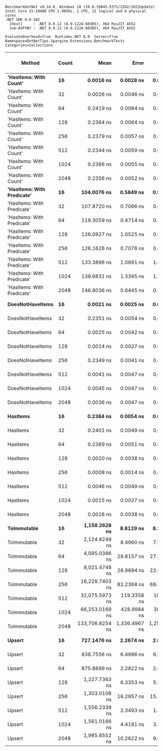 ```

BenchmarkDotNet v0.14.0, Windows 10 (10.0.19045.5371/22H2/2022Update)
Intel Core i5-10400 CPU 2.90GHz, 1 CPU, 12 logical and 6 physical cores
.NET SDK 9.0.102
  [Host]     : .NET 8.0.12 (8.0.1224.60305), X64 RyuJIT AVX2
  Job-AVPYBY : .NET 8.0.12 (8.0.1224.60305), X64 RyuJIT AVX2

EvaluateOverhead=True  Runtime=.NET 8.0  Server=True  
Namespace=DotNetTips.Spargine.Extensions.BenchmarkTests  Categories=Collections  

```
| Method                     | Count | Mean            | Error         | StdDev        | StdErr      | Median          | Min             | Q1              | Q3              | Max             | Op/s                | CI99.9% Margin | Iterations | Kurtosis | MValue | Skewness | Rank | LogicalGroup | Baseline | Exceptions | Code Size | Completed Work Items | Lock Contentions | Gen0   | Gen1   | Allocated |
|--------------------------- |------ |----------------:|--------------:|--------------:|------------:|----------------:|----------------:|----------------:|----------------:|----------------:|--------------------:|---------------:|-----------:|---------:|-------:|---------:|-----:|------------- |--------- |-----------:|----------:|---------------------:|-----------------:|-------:|-------:|----------:|
| **&#39;HasItems: With Count&#39;**     | **16**    |       **0.0016 ns** |     **0.0028 ns** |     **0.0024 ns** |   **0.0007 ns** |       **0.0001 ns** |       **0.0000 ns** |       **0.0000 ns** |       **0.0027 ns** |       **0.0066 ns** |   **624,403,340,256.2** |       **7.000 ns** |      **14.00** |    **2.324** |  **2.400** |   **1.0342** |    **1** | *****            | **No**       |          **-** |      **43 B** |                    **-** |                **-** |      **-** |      **-** |         **-** |
| &#39;HasItems: With Count&#39;     | 32    |       0.0026 ns |     0.0046 ns |     0.0041 ns |   0.0011 ns |       0.0003 ns |       0.0000 ns |       0.0000 ns |       0.0026 ns |       0.0118 ns |   379,165,250,870.2 |       6.999 ns |      14.00 |    2.734 |  2.500 |   1.1988 |    1 | *            | No       |          - |      43 B |                    - |                - |      - |      - |         - |
| &#39;HasItems: With Count&#39;     | 64    |       0.2419 ns |     0.0084 ns |     0.0078 ns |   0.0020 ns |       0.2407 ns |       0.2322 ns |       0.2349 ns |       0.2463 ns |       0.2619 ns |     4,133,834,611.8 |       7.499 ns |      15.00 |    3.304 |  2.250 |   0.8495 |    3 | *            | No       |          - |      43 B |                    - |                - |      - |      - |         - |
| &#39;HasItems: With Count&#39;     | 128   |       0.2364 ns |     0.0064 ns |     0.0060 ns |   0.0016 ns |       0.2354 ns |       0.2266 ns |       0.2333 ns |       0.2417 ns |       0.2457 ns |     4,229,472,282.3 |       7.499 ns |      15.00 |    1.702 |  2.000 |   0.0743 |    3 | *            | No       |          - |      43 B |                    - |                - |      - |      - |         - |
| &#39;HasItems: With Count&#39;     | 256   |       0.2379 ns |     0.0057 ns |     0.0053 ns |   0.0014 ns |       0.2352 ns |       0.2331 ns |       0.2345 ns |       0.2415 ns |       0.2512 ns |     4,203,843,220.9 |       7.499 ns |      15.00 |    3.008 |  2.000 |   1.1074 |    3 | *            | No       |          - |      43 B |                    - |                - |      - |      - |         - |
| &#39;HasItems: With Count&#39;     | 512   |       0.2344 ns |     0.0059 ns |     0.0055 ns |   0.0014 ns |       0.2324 ns |       0.2277 ns |       0.2312 ns |       0.2378 ns |       0.2470 ns |     4,266,616,708.8 |       7.499 ns |      15.00 |    2.563 |  2.400 |   0.8754 |    3 | *            | No       |          - |      43 B |                    - |                - |      - |      - |         - |
| &#39;HasItems: With Count&#39;     | 1024  |       0.2366 ns |     0.0055 ns |     0.0051 ns |   0.0013 ns |       0.2358 ns |       0.2284 ns |       0.2327 ns |       0.2404 ns |       0.2467 ns |     4,226,816,585.1 |       7.499 ns |      15.00 |    1.953 |  2.000 |   0.3601 |    3 | *            | No       |          - |      43 B |                    - |                - |      - |      - |         - |
| &#39;HasItems: With Count&#39;     | 2048  |       0.2356 ns |     0.0052 ns |     0.0049 ns |   0.0013 ns |       0.2333 ns |       0.2292 ns |       0.2322 ns |       0.2386 ns |       0.2447 ns |     4,244,245,059.0 |       7.499 ns |      15.00 |    1.849 |  2.000 |   0.5491 |    3 | *            | No       |          - |      43 B |                    - |                - |      - |      - |         - |
| **&#39;HasItems: With Predicate&#39;** | **16**    |     **104.0076 ns** |     **0.5849 ns** |     **0.5471 ns** |   **0.1413 ns** |     **104.0795 ns** |     **102.7592 ns** |     **103.7698 ns** |     **104.3274 ns** |     **104.9707 ns** |         **9,614,679.9** |       **7.429 ns** |      **15.00** |    **2.814** |  **2.000** |  **-0.4384** |    **4** | *****            | **No**       |          **-** |   **1,511 B** |                    **-** |                **-** | **0.0019** |      **-** |     **176 B** |
| &#39;HasItems: With Predicate&#39; | 32    |     107.8720 ns |     0.7066 ns |     0.6264 ns |   0.1674 ns |     107.7152 ns |     107.1887 ns |     107.4277 ns |     108.1787 ns |     109.2138 ns |         9,270,249.4 |       6.916 ns |      14.00 |    2.499 |  2.000 |   0.8637 |    5 | *            | No       |          - |   1,511 B |                    - |                - | 0.0020 |      - |     192 B |
| &#39;HasItems: With Predicate&#39; | 64    |     119.3059 ns |     0.4714 ns |     0.4409 ns |   0.1138 ns |     119.3522 ns |     118.4716 ns |     118.9604 ns |     119.5672 ns |     120.1340 ns |         8,381,815.9 |       7.443 ns |      15.00 |    2.203 |  2.000 |   0.0270 |    6 | *            | No       |          - |   1,511 B |                    - |                - | 0.0021 |      - |     208 B |
| &#39;HasItems: With Predicate&#39; | 128   |     126.0927 ns |     1.0525 ns |     0.9845 ns |   0.2542 ns |     126.2059 ns |     124.3846 ns |     125.2915 ns |     127.0143 ns |     127.3343 ns |         7,930,675.6 |       7.373 ns |      15.00 |    1.422 |  2.000 |  -0.1406 |    7 | *            | No       |          - |   1,510 B |                    - |                - | 0.0024 |      - |     224 B |
| &#39;HasItems: With Predicate&#39; | 256   |     126.1626 ns |     0.7076 ns |     0.6272 ns |   0.1676 ns |     126.3555 ns |     125.1572 ns |     125.7740 ns |     126.6107 ns |     127.0610 ns |         7,926,279.6 |       6.916 ns |      14.00 |    1.714 |  2.000 |  -0.4579 |    7 | *            | No       |          - |   1,510 B |                    - |                - | 0.0024 |      - |     240 B |
| &#39;HasItems: With Predicate&#39; | 512   |     133.3896 ns |     1.0691 ns |     1.0000 ns |   0.2582 ns |     133.4929 ns |     131.9178 ns |     132.4917 ns |     133.9338 ns |     135.4928 ns |         7,496,838.7 |       7.371 ns |      15.00 |    2.142 |  2.000 |   0.2981 |    8 | *            | No       |          - |   1,510 B |                    - |                - | 0.0026 |      - |     256 B |
| &#39;HasItems: With Predicate&#39; | 1024  |     139.6831 ns |     1.3395 ns |     1.2530 ns |   0.3235 ns |     139.8608 ns |     137.7254 ns |     138.6105 ns |     140.4941 ns |     141.8940 ns |         7,159,063.9 |       7.338 ns |      15.00 |    1.616 |  2.000 |   0.1290 |    9 | *            | No       |          - |   1,511 B |                    - |                - | 0.0029 |      - |     272 B |
| &#39;HasItems: With Predicate&#39; | 2048  |     146.8036 ns |     0.6445 ns |     0.5713 ns |   0.1527 ns |     146.7498 ns |     146.1446 ns |     146.3821 ns |     147.1325 ns |     148.2599 ns |         6,811,822.0 |       6.924 ns |      14.00 |    3.433 |  2.000 |   0.9151 |   10 | *            | No       |          - |   1,510 B |                    - |                - | 0.0031 |      - |     288 B |
| **DoesNotHaveItems**           | **16**    |       **0.0021 ns** |     **0.0025 ns** |     **0.0023 ns** |   **0.0006 ns** |       **0.0012 ns** |       **0.0000 ns** |       **0.0000 ns** |       **0.0039 ns** |       **0.0066 ns** |   **485,197,389,968.4** |       **7.500 ns** |      **15.00** |    **1.721** |  **2.444** |   **0.6085** |    **1** | *****            | **No**       |          **-** |      **41 B** |                    **-** |                **-** |      **-** |      **-** |         **-** |
| DoesNotHaveItems           | 32    |       0.2351 ns |     0.0054 ns |     0.0048 ns |   0.0013 ns |       0.2345 ns |       0.2267 ns |       0.2324 ns |       0.2367 ns |       0.2450 ns |     4,252,966,938.7 |       6.999 ns |      14.00 |    2.466 |  2.000 |   0.4388 |    3 | *            | No       |          - |      41 B |                    - |                - |      - |      - |         - |
| DoesNotHaveItems           | 64    |       0.0025 ns |     0.0042 ns |     0.0037 ns |   0.0010 ns |       0.0005 ns |       0.0000 ns |       0.0000 ns |       0.0035 ns |       0.0111 ns |   402,367,933,875.4 |       6.999 ns |      14.00 |    3.285 |  2.222 |   1.3355 |    1 | *            | No       |          - |      41 B |                    - |                - |      - |      - |         - |
| DoesNotHaveItems           | 128   |       0.0014 ns |     0.0027 ns |     0.0023 ns |   0.0006 ns |       0.0002 ns |       0.0000 ns |       0.0000 ns |       0.0018 ns |       0.0082 ns |   721,444,047,094.8 |       6.500 ns |      13.00 |    6.093 |  2.000 |   1.9360 |    1 | *            | No       |          - |      41 B |                    - |                - |      - |      - |         - |
| DoesNotHaveItems           | 256   |       0.2349 ns |     0.0041 ns |     0.0037 ns |   0.0010 ns |       0.2338 ns |       0.2297 ns |       0.2327 ns |       0.2381 ns |       0.2416 ns |     4,257,372,266.1 |       7.000 ns |      14.00 |    1.806 |  2.000 |   0.5582 |    3 | *            | No       |          - |      41 B |                    - |                - |      - |      - |         - |
| DoesNotHaveItems           | 512   |       0.0041 ns |     0.0047 ns |     0.0044 ns |   0.0011 ns |       0.0023 ns |       0.0000 ns |       0.0003 ns |       0.0071 ns |       0.0130 ns |   242,947,069,151.7 |       7.499 ns |      15.00 |    1.915 |  2.600 |   0.7266 |    2 | *            | No       |          - |      41 B |                    - |                - |      - |      - |         - |
| DoesNotHaveItems           | 1024  |       0.0045 ns |     0.0047 ns |     0.0042 ns |   0.0011 ns |       0.0036 ns |       0.0000 ns |       0.0013 ns |       0.0072 ns |       0.0146 ns |   221,699,597,317.0 |       6.999 ns |      14.00 |    2.942 |  2.222 |   0.8874 |    2 | *            | No       |          - |      41 B |                    - |                - |      - |      - |         - |
| DoesNotHaveItems           | 2048  |       0.0036 ns |     0.0047 ns |     0.0044 ns |   0.0011 ns |       0.0015 ns |       0.0000 ns |       0.0000 ns |       0.0065 ns |       0.0136 ns |   275,086,121,463.2 |       7.499 ns |      15.00 |    2.384 |  2.000 |   0.8548 |    1 | *            | No       |          - |      41 B |                    - |                - |      - |      - |         - |
| **HasItems**                   | **16**    |       **0.2384 ns** |     **0.0054 ns** |     **0.0050 ns** |   **0.0013 ns** |       **0.2356 ns** |       **0.2337 ns** |       **0.2344 ns** |       **0.2427 ns** |       **0.2478 ns** |     **4,194,013,695.6** |       **7.499 ns** |      **15.00** |    **1.628** |  **2.444** |   **0.6215** |    **3** | *****            | **No**       |          **-** |      **38 B** |                    **-** |                **-** |      **-** |      **-** |         **-** |
| HasItems                   | 32    |       0.2401 ns |     0.0049 ns |     0.0043 ns |   0.0012 ns |       0.2396 ns |       0.2330 ns |       0.2369 ns |       0.2431 ns |       0.2469 ns |     4,165,226,904.3 |       6.999 ns |      14.00 |    1.569 |  2.000 |   0.1165 |    3 | *            | No       |          - |      38 B |                    - |                - |      - |      - |         - |
| HasItems                   | 64    |       0.2369 ns |     0.0051 ns |     0.0048 ns |   0.0012 ns |       0.2345 ns |       0.2319 ns |       0.2328 ns |       0.2406 ns |       0.2464 ns |     4,221,801,118.4 |       7.499 ns |      15.00 |    1.823 |  2.000 |   0.6351 |    3 | *            | No       |          - |      38 B |                    - |                - |      - |      - |         - |
| HasItems                   | 128   |       0.0020 ns |     0.0038 ns |     0.0035 ns |   0.0009 ns |       0.0000 ns |       0.0000 ns |       0.0000 ns |       0.0021 ns |       0.0102 ns |   498,484,297,837.8 |       7.500 ns |      15.00 |    2.958 |  2.200 |   1.2921 |    1 | *            | No       |          - |      38 B |                    - |                - |      - |      - |         - |
| HasItems                   | 256   |       0.0008 ns |     0.0014 ns |     0.0012 ns |   0.0003 ns |       0.0003 ns |       0.0000 ns |       0.0000 ns |       0.0013 ns |       0.0040 ns | 1,227,435,651,149.3 |       6.500 ns |      13.00 |    4.122 |  2.000 |   1.4553 |    1 | *            | No       |          - |      38 B |                    - |                - |      - |      - |         - |
| HasItems                   | 512   |       0.0046 ns |     0.0049 ns |     0.0044 ns |   0.0012 ns |       0.0047 ns |       0.0000 ns |       0.0005 ns |       0.0058 ns |       0.0148 ns |   218,631,891,862.0 |       6.999 ns |      14.00 |    2.770 |  2.000 |   0.7936 |    2 | *            | No       |          - |      38 B |                    - |                - |      - |      - |         - |
| HasItems                   | 1024  |       0.0015 ns |     0.0027 ns |     0.0026 ns |   0.0007 ns |       0.0000 ns |       0.0000 ns |       0.0000 ns |       0.0015 ns |       0.0066 ns |   686,518,135,086.1 |       7.500 ns |      15.00 |    2.632 |  2.200 |   1.2211 |    1 | *            | No       |          - |      38 B |                    - |                - |      - |      - |         - |
| HasItems                   | 2048  |       0.0028 ns |     0.0038 ns |     0.0035 ns |   0.0009 ns |       0.0030 ns |       0.0000 ns |       0.0000 ns |       0.0049 ns |       0.0124 ns |   351,496,398,205.2 |       7.500 ns |      15.00 |    3.918 |  3.429 |   1.1984 |    1 | *            | No       |          - |      38 B |                    - |                - |      - |      - |         - |
| **ToImmutable**                | **16**    |   **1,158.2628 ns** |     **8.8129 ns** |     **8.2436 ns** |   **2.1285 ns** |   **1,158.3632 ns** |   **1,146.7955 ns** |   **1,151.0983 ns** |   **1,163.4909 ns** |   **1,172.2807 ns** |           **863,361.9** |       **6.436 ns** |      **15.00** |    **1.570** |  **2.000** |   **0.1851** |   **14** | *****            | **No**       |          **-** |     **970 B** |                    **-** |                **-** | **0.0286** |      **-** |    **2696 B** |
| ToImmutable                | 32    |   2,124.8249 ns |     8.4960 ns |     7.9472 ns |   2.0520 ns |   2,126.6642 ns |   2,109.4645 ns |   2,121.3541 ns |   2,129.1260 ns |   2,136.0689 ns |           470,627.0 |       6.474 ns |      15.00 |    2.325 |  2.000 |  -0.5574 |   19 | *            | No       |          - |     970 B |                    - |                - | 0.0496 |      - |    4792 B |
| ToImmutable                | 64    |   4,095.0386 ns |    29.8157 ns |    27.8896 ns |   7.2011 ns |   4,093.0187 ns |   4,051.3721 ns |   4,077.4780 ns |   4,110.8212 ns |   4,150.4070 ns |           244,197.9 |       3.899 ns |      15.00 |    2.194 |  2.000 |   0.3038 |   20 | *            | No       |          - |     970 B |                    - |                - | 0.0916 |      - |    8936 B |
| ToImmutable                | 128   |   8,021.4748 ns |    28.9694 ns |    22.6174 ns |   6.5291 ns |   8,026.9470 ns |   7,981.8970 ns |   8,008.2909 ns |   8,037.2292 ns |   8,052.7496 ns |           124,665.4 |       2.735 ns |      12.00 |    1.751 |  2.000 |  -0.4792 |   21 | *            | No       |          - |     970 B |                    - |                - | 0.1831 |      - |   17176 B |
| ToImmutable                | 256   |  16,228.7403 ns |    82.2368 ns |    68.6715 ns |  19.0460 ns |  16,221.8109 ns |  16,119.1284 ns |  16,186.4166 ns |  16,259.5581 ns |  16,366.7572 ns |            61,619.1 |      -3.023 ns |      13.00 |    2.327 |  2.000 |   0.3514 |   22 | *            | No       |          - |     970 B |                    - |                - | 0.3662 |      - |   33608 B |
| ToImmutable                | 512   |  32,075.5973 ns |   119.3358 ns |   105.7881 ns |  28.2731 ns |  32,042.9840 ns |  31,927.6031 ns |  32,008.4763 ns |  32,170.6055 ns |  32,269.4794 ns |            31,176.3 |      -7.137 ns |      14.00 |    1.731 |  2.000 |   0.4940 |   23 | *            | No       |          - |     970 B |                    - |                - | 0.6714 |      - |   66424 B |
| ToImmutable                | 1024  |  66,253.0169 ns |   428.9984 ns |   380.2959 ns | 101.6384 ns |  66,137.3901 ns |  65,772.7234 ns |  66,016.6565 ns |  66,400.6073 ns |  67,040.3625 ns |            15,093.7 |     -43.819 ns |      14.00 |    2.563 |  2.000 |   0.8338 |   24 | *            | No       |          - |     970 B |                    - |                - | 1.3428 |      - |  132008 B |
| ToImmutable                | 2048  | 133,706.8254 ns | 1,336.4967 ns | 1,250.1598 ns | 322.7899 ns | 133,914.1968 ns | 130,779.2358 ns | 133,307.2998 ns | 134,559.3628 ns | 135,579.9927 ns |             7,479.0 |    -153.895 ns |      15.00 |    2.884 |  2.000 |  -0.7521 |   25 | *            | No       |          - |     970 B |                    - |                - | 2.6855 | 0.2441 |  263128 B |
| **Upsert**                     | **16**    |     **727.1476 ns** |     **2.2674 ns** |     **2.0100 ns** |   **0.5372 ns** |     **726.5672 ns** |     **724.3622 ns** |     **725.9070 ns** |     **727.9600 ns** |     **731.3721 ns** |         **1,375,236.6** |       **6.731 ns** |      **14.00** |    **2.653** |  **2.000** |   **0.8601** |   **11** | *****            | **No**       |          **-** |     **554 B** |                    **-** |                **-** |      **-** |      **-** |      **56 B** |
| Upsert                     | 32    |     838.7556 ns |     6.4996 ns |     6.0797 ns |   1.5698 ns |     838.3414 ns |     829.4840 ns |     833.2577 ns |     844.6072 ns |     848.8186 ns |         1,192,242.5 |       6.715 ns |      15.00 |    1.500 |  2.000 |   0.1786 |   12 | *            | No       |          - |     554 B |                    - |                - |      - |      - |      56 B |
| Upsert                     | 64    |     875.8889 ns |     2.2822 ns |     2.0231 ns |   0.5407 ns |     875.8114 ns |     871.2854 ns |     874.7939 ns |     877.2666 ns |     879.5433 ns |         1,141,697.3 |       6.730 ns |      14.00 |    2.913 |  2.000 |  -0.3450 |   13 | *            | No       |          - |     554 B |                    - |                - |      - |      - |      56 B |
| Upsert                     | 128   |   1,227.7363 ns |     6.3353 ns |     5.9260 ns |   1.5301 ns |   1,230.1116 ns |   1,216.5723 ns |   1,222.7969 ns |   1,231.8273 ns |   1,238.9379 ns |           814,507.1 |       6.735 ns |      15.00 |    2.019 |  2.000 |  -0.1145 |   15 | *            | No       |          - |     554 B |                    - |                - |      - |      - |      56 B |
| Upsert                     | 256   |   1,303.0108 ns |    16.2957 ns |    15.2430 ns |   3.9357 ns |   1,305.4241 ns |   1,274.8213 ns |   1,290.0038 ns |   1,316.1330 ns |   1,322.8325 ns |           767,453.4 |       5.532 ns |      15.00 |    1.622 |  2.000 |  -0.3380 |   16 | *            | No       |          - |     554 B |                    - |                - |      - |      - |      56 B |
| Upsert                     | 512   |   1,556.2339 ns |     2.3493 ns |     1.8342 ns |   0.5295 ns |   1,556.4424 ns |   1,551.1113 ns |   1,556.0968 ns |   1,557.0650 ns |   1,558.5210 ns |           642,576.9 |       5.735 ns |      12.00 |    5.333 |  2.000 |  -1.5891 |   17 | *            | No       |          - |     554 B |                    - |                - |      - |      - |      56 B |
| Upsert                     | 1024  |   1,561.0166 ns |     4.4181 ns |     3.9165 ns |   1.0467 ns |   1,560.9280 ns |   1,554.0489 ns |   1,558.7222 ns |   1,564.7610 ns |   1,565.5544 ns |           640,608.2 |       6.477 ns |      14.00 |    1.546 |  2.000 |  -0.2993 |   17 | *            | No       |          - |     554 B |                    - |                - |      - |      - |      56 B |
| Upsert                     | 2048  |   1,985.6552 ns |    10.2622 ns |     9.0972 ns |   2.4313 ns |   1,985.9493 ns |   1,971.2801 ns |   1,979.1964 ns |   1,992.4528 ns |   2,004.1414 ns |           503,612.1 |       5.784 ns |      14.00 |    2.183 |  2.000 |   0.1379 |   18 | *            | No       |          - |     554 B |                    - |                - |      - |      - |      56 B |
